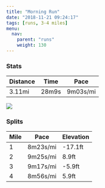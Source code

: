 ```yaml
---
title: "Morning Run"
date: "2018-11-21 09:24:17"
tags: [runs, 3-4 miles]
menu:
  nav:
    parent: "runs"
    weight: 130
---
```


### Stats

| Distance | Time | Pace |
|----------|------|------|
|3.11mi|28m9s|9m03s/mi|

<img src='https://maps.googleapis.com/maps/api/staticmap?maptype=roadmap&path=enc:{vjeIhgyLeAaBlCp@\|L~ArFjErHzGbBfKhSzFfTlFbb@k@y@x@ji@o@tSn@ms@{@qIj@bBeGgb@kHwY{JePeDYwDeFkEaO@gEcEgGz@fC&key=AIzaSyC1MId7bFpkLXNAaYhBSTb8jLyiSqzbDtM&size=800x800&markers=color:yellow|label:S|53.47198,-2.26437&markers=color:green|label:F|53.47229999999999,-2.26395'>

### Splits

| Mile | Pace | Elevation |
|------|------|-----------|
|1|8m23s/mi|-17.1ft|
|2|9m25s/mi|8.9ft|
|3|9m17s/mi|-5.9ft|
|4|8m56s/mi|5.9ft|
